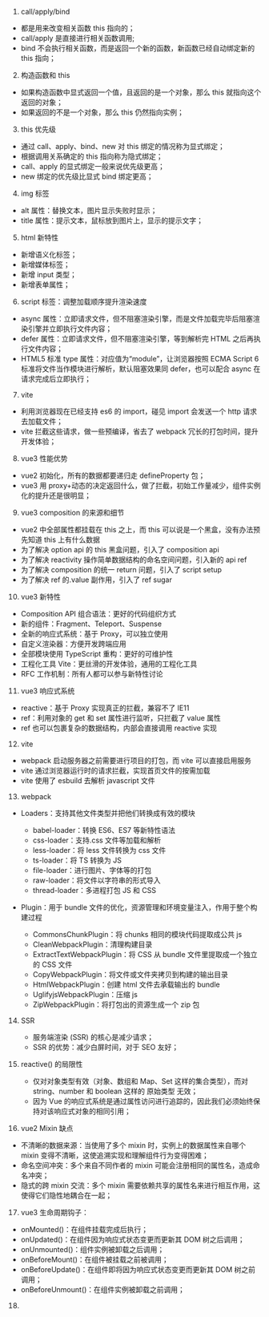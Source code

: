 1. call/apply/bind

-   都是用来改变相关函数 this 指向的；
-   call/apply 是直接进行相关函数调用;
-   bind 不会执行相关函数，而是返回一个新的函数，新函数已经自动绑定新的 this 指向；

2. 构造函数和 this

-   如果构造函数中显式返回一个值，且返回的是一个对象，那么 this 就指向这个返回的对象；
-   如果返回的不是一个对象，那么 this 仍然指向实例；

3. this 优先级

-   通过 call、apply、bind、new 对 this 绑定的情况称为显式绑定；
-   根据调用关系确定的 this 指向称为隐式绑定；
-   call、apply 的显式绑定一般来说优先级更高；
-   new 绑定的优先级比显式 bind 绑定更高；

4. img 标签

-   alt 属性：替换文本，图片显示失败时显示；
-   title 属性：提示文本，鼠标放到图片上，显示的提示文字；

5. html 新特性

-   新增语义化标签；
-   新增媒体标签；
-   新增 input 类型；
-   新增表单属性；

6. script 标签：调整加载顺序提升渲染速度

-   async 属性：立即请求文件，但不阻塞渲染引擎，而是文件加载完毕后阻塞渲染引擎并立即执行文件内容；
-   defer 属性：立即请求文件，但不阻塞渲染引擎，等到解析完 HTML 之后再执行文件内容；
-   HTML5 标准 type 属性：对应值为“module”，让浏览器按照 ECMA Script 6 标准将文件当作模块进行解析，默认阻塞效果同 defer，也可以配合 async 在请求完成后立即执行；

7. vite

-   利用浏览器现在已经支持 es6 的 import，碰见 import 会发送一个 http 请求去加载文件；
-   vite 拦截这些请求，做一些预编译，省去了 webpack 冗长的打包时间，提升开发体验；

8. vue3 性能优势

-   vue2 初始化，所有的数据都要递归走 defineProperty 包；
-   vue3 用 proxy+动态的决定返回什么，做了拦截，初始工作量减少，组件实例化的提升还是很明显；

9. vue3 composition 的来源和细节

-   vue2 中全部属性都挂载在 this 之上，而 this 可以说是一个黑盒，没有办法预先知道 this 上有什么数据
-   为了解决 option api 的 this 黑盒问题，引入了 composition api
-   为了解决 reactivity 操作简单数据结构的命名空间问题，引入新的 api ref
-   为了解决 composition 的统一 return 问题，引入了 script setup
-   为了解决 ref 的.value 副作用，引入了 ref sugar

10. vue3 新特性

-   Composition API 组合语法：更好的代码组织方式
-   新的组件：Fragment、Teleport、Suspense
-   全新的响应式系统：基于 Proxy，可以独立使用
-   自定义渲染器：方便开发跨端应用
-   全部模块使用 TypeScript 重构：更好的可维护性
-   工程化工具 Vite：更丝滑的开发体验，通用的工程化工具
-   RFC 工作机制：所有人都可以参与新特性讨论

11. vue3 响应式系统

-   reactive：基于 Proxy 实现真正的拦截，兼容不了 IE11
-   ref：利用对象的 get 和 set 属性进行监听，只拦截了 value 属性
-   ref 也可以包裹复杂的数据结构，内部会直接调用 reactive 实现

12. vite

-   webpack 启动服务器之前需要进行项目的打包，而 vite 可以直接启用服务
-   vite 通过浏览器运行时的请求拦截，实现首页文件的按需加载
-   vite 使用了 esbuild 去解析 javascript 文件

13. webpack

-   Loaders：支持其他文件类型并把他们转换成有效的模块

    -   babel-loader：转换 ES6、ES7 等新特性语法
    -   css-loader：支持.css 文件等加载和解析
    -   less-loader：将 less 文件转换为 css 文件
    -   ts-loader：将 TS 转换为 JS
    -   file-loader：进行图片、字体等的打包
    -   raw-loader：将文件以字符串的形式导入
    -   thread-loader：多进程打包 JS 和 CSS

-   Plugin：用于 bundle 文件的优化，资源管理和环境变量注入，作用于整个构建过程

    -   CommonsChunkPlugin：将 chunks 相同的模块代码提取成公共 js
    -   CleanWebpackPlugin：清理构建目录
    -   ExtractTextWebpackPlugin：将 CSS 从 bundle 文件里提取成一个独立的 CSS 文件
    -   CopyWebpackPlugin：将文件或文件夹拷贝到构建的输出目录
    -   HtmlWebpackPlugin：创建 html 文件去承载输出的 bundle
    -   UglifyjsWebpackPlugin：压缩 js
    -   ZipWebpackPlugin：将打包出的资源生成一个 zip 包

14. SSR

    -   服务端渲染 (SSR) 的核⼼是减少请求；
    -   SSR 的优势：减少白屏时间，对于 SEO 友好；

15. reactive() 的局限性

    -   仅对对象类型有效（对象、数组和 Map、Set 这样的集合类型），而对 string、number 和 boolean 这样的 原始类型 无效；
    -   因为 Vue 的响应式系统是通过属性访问进行追踪的，因此我们必须始终保持对该响应式对象的相同引用；

16. vue2 Mixin 缺点

-   不清晰的数据来源：当使用了多个 mixin 时，实例上的数据属性来自哪个 mixin 变得不清晰，这使追溯实现和理解组件行为变得困难；
-   命名空间冲突：多个来自不同作者的 mixin 可能会注册相同的属性名，造成命名冲突；
-   隐式的跨 mixin 交流：多个 mixin 需要依赖共享的属性名来进行相互作用，这使得它们隐性地耦合在一起；

17. vue3 生命周期钩子：

-   onMounted()：在组件挂载完成后执行；
-   onUpdated()：在组件因为响应式状态变更而更新其 DOM 树之后调用；
-   onUnmounted()：组件实例被卸载之后调用；
-   onBeforeMount()：在组件被挂载之前被调用；
-   onBeforeUpdate()：在组件即将因为响应式状态变更而更新其 DOM 树之前调用；
-   onBeforeUnmount()：在组件实例被卸载之前调用；

18.
